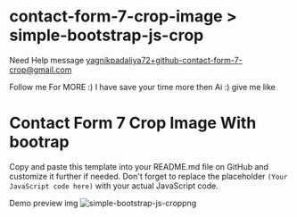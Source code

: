 # contact-form-7-crop-image > simple-bootstrap-js-crop
Need Help message yagnikpadaliya72+github-contact-form-7-crop@gmail.com

Follow me For MORE :) 
I have save your time more then Ai :) give me like

# Contact Form 7 Crop Image With bootrap

Copy and paste this template into your README.md file on GitHub and customize it further if needed. Don't forget to replace the placeholder `(Your JavaScript code here)` with your actual JavaScript code.

Demo preview img
  ![simple-bootstrap-js-croppng](https://github.com/Yagnik72/contact-form-7-crop-image/assets/94185583/297fdeb0-4803-4b98-867f-f7ee2ab736f1)
